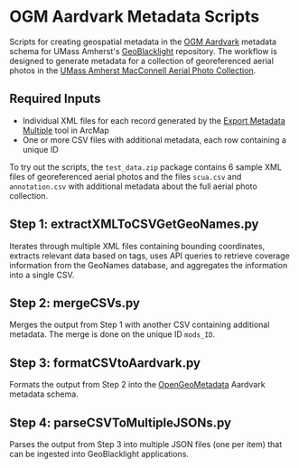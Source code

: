 # OGM Aardvark Metadata Scripts
Scripts for creating geospatial metadata in the [OGM Aardvark](https://opengeometadata.org) metadata schema for UMass Amherst's [GeoBlacklight](https://geoblacklight.org) repository. The workflow is designed to generate metadata for a collection of georeferenced aerial photos in the [UMass Amherst MacConnell Aerial Photo Collection](https://credo.library.umass.edu/view/collection/mufs190).

## Required Inputs

* Individual XML files for each record generated by the [Export Metadata Multiple](https://desktop.arcgis.com/en/arcmap/latest/tools/conversion-toolbox/export-metadata-multiple.htm) tool in ArcMap
* One or more CSV files with additional metadata, each row containing a unique ID

To try out the scripts, the `test_data.zip` package contains 6 sample XML files of georeferenced aerial photos and the files `scua.csv` and `annotation.csv` with additional metadata about the full aerial photo collection.

## Step 1: extractXMLToCSVGetGeoNames.py
Iterates through multiple XML files containing bounding coordinates, extracts relevant data based on tags, uses API queries to retrieve coverage information from the GeoNames database, and aggregates the information into a single CSV.

## Step 2: mergeCSVs.py
Merges the output from Step 1 with another CSV containing additional metadata. The merge is done on the unique ID `mods_ID`.

## Step 3: formatCSVtoAardvark.py
Formats the output from Step 2 into the [OpenGeoMetadata](https://opengeometadata.org) Aardvark metadata schema.

## Step 4: parseCSVToMultipleJSONs.py
Parses the output from Step 3 into multiple JSON files (one per item) that can be ingested into GeoBlacklight applications.
